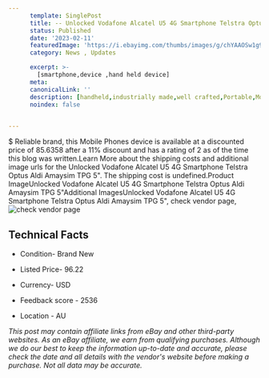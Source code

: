 ```yaml
---
      template: SinglePost
      title: -- Unlocked Vodafone Alcatel U5 4G Smartphone Telstra Optus Aldi Amaysim TPG 5"
      status: Published
      date: '2023-02-11'
      featuredImage: 'https://i.ebayimg.com/thumbs/images/g/chYAAOSw1g9ZnEVv/s-l225.jpg'
      category: News , Updates

      excerpt: >-
        [smartphone,device ,hand held device]
      meta:
      canonicalLink: ''
      description: [handheld,industrially made,well crafted,Portable,Mobile,Compact,Convenient,Lightweight,Maneuverable,Man-portable,Miniature,Carriable,Hand-held,Light,Holdable,Transportable,Mobile device,Pocket-sized,On-the-go,Wireless,Cordless,Compact size,Convenient size, smartphone,device ,hand held device]
      noindex: false

        
---
```

$
    Reliable brand, this Mobile Phones device is available at a discounted price of 85.6358 after a 11% discount and has a rating of 2 as of the time this blog was written.Learn More about the shipping costs and additional image urls for the Unlocked Vodafone Alcatel U5 4G Smartphone Telstra Optus Aldi Amaysim TPG 5". The shipping cost is undefined.Product ImageUnlocked Vodafone Alcatel U5 4G Smartphone Telstra Optus Aldi Amaysim TPG 5"Additional ImagesUnlocked Vodafone Alcatel U5 4G Smartphone Telstra Optus Aldi Amaysim TPG 5", check vendor page, ![check vendor page]()
    
    

 ## Technical Facts 



     
      

 - Condition- Brand New 


      

 - Listed Price- 96.22 


      

 - Currency- USD 


      

 - Feedback score - 2536 


      

 - Location - AU 


      
      

 *_This post may contain affiliate links from eBay and other third-party websites. As an eBay affiliate, we earn from qualifying purchases. Although we do our best to keep the information up-to-date and accurate, please check the date and all details with the vendor's website before making a purchase. Not all data may be accurate._*



    
    
    
    
    